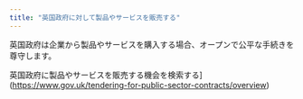 ```yaml
---
title: "英国政府に対して製品やサービスを販売する"
---
```

英国政府は企業から製品やサービスを購入する場合、オープンで公平な手続きを尊守します。

英国政府に製品やサービスを販売する機会を検索する](https://www.gov.uk/tendering-for-public-sector-contracts/overview)

